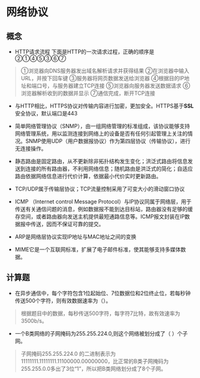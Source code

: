 # 网络协议
## 概念
* HTTP请求流程
下面是HTTP的一次请求过程，正确的顺序是②①④⑤③⑥⑦
> ①浏览器向DNS服务器发出域名解析请求并获得结果 ②在浏览器中输入URL，并按下回车键 ③服务器将网页数据发送给浏览器 ④根据目的IP地址和端口号，与服务器建立TCP连接 ⑤浏览器向服务器发送数据请求 ⑥浏览器解析收到的数据并显示 ⑦通信完成，断开TCP连接

* 与HTTP相比，HTTPS协议对传输内容进行加密，更加安全。HTTPS基于**SSL**安全协议，默认端口是443
* 简单网络管理协议（SNMP），由一组网络管理的标准组成，该协议能够支持网络管理系统，用以监测连接到网络上的设备是否有任何引起管理上关注的情况。SNMP使用UDP（用户数据报协议）作为第四层协议（传输协议），进行无连接操作。

* 静态路由是固定路由，从不更新除非拓扑结构发生变化；洪泛式路由将信息发送到连接的所有路由器，不利用网络信息；随机路由是洪泛式的简化；自适应路由依据网络信息进行代价计算，依据最小代价实时更新路由。

* TCP/UDP属于传输层协议；TCP流量控制采用了可变大小的滑动窗口协议
* ICMP （Internet control Message Protocol）与IP协议同属于网络层，用于传送有关通信问题的消息，例如数据报不能到达目标站，路由器没有足够的缓存空间，或者路由器向发送主机提供最短通路信息等。ICMP报文封装在IP数据报中传送，因而不保证可靠的提交。
* ARP是网络层协议实现IP地址与MAC地址之间的变换
* MIME它是一个互联网标准，扩展了电子邮件标准，使其能够支持多媒体数据。

## 计算题
* 在异步通信中，每个字符包含1位起始位、7位数据位和2位终止位，若每秒钟传送500个字符，则有效数据速率为（）。
> 根据题目中的数据，每秒传送500字符，每字符7比特，故有效速率为3500b/s。

* 一个B类网络的子网掩码为255.255.224.0,则这个网络被划分成了（ ）个子网。
> 子网掩码255.255.224.0 的二进制表示为11111111.11111111.11100000.00000000，比正常的B类子网掩码为255.255.0.0多出了3位“1”，所以把B类网络划分成了8个子网。